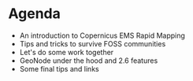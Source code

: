 

# Agenda

* An introduction to Copernicus EMS Rapid Mapping
* Tips and tricks to survive FOSS communities
* Let's do some work together
* GeoNode under the hood and 2.6 features
* Some final tips and links
